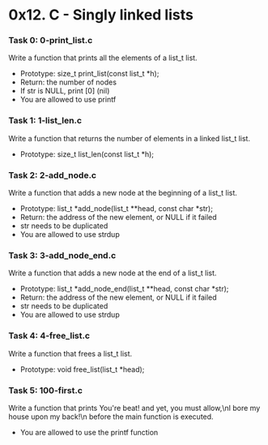 # 0x12. C - Singly linked lists

### Task 0: 0-print_list.c
Write a function that prints all the elements of a list_t list.
* Prototype: size_t print_list(const list_t *h);
* Return: the number of nodes
* If str is NULL, print [0] (nil)
* You are allowed to use printf

### Task 1: 1-list_len.c
Write a function that returns the number of elements in a linked list_t list.
* Prototype: size_t list_len(const list_t *h);

### Task 2: 2-add_node.c
Write a function that adds a new node at the beginning of a list_t list.
* Prototype: list_t *add_node(list_t **head, const char *str);
* Return: the address of the new element, or NULL if it failed
* str needs to be duplicated
* You are allowed to use strdup

### Task 3: 3-add_node_end.c
Write a function that adds a new node at the end of a list_t list.
* Prototype: list_t *add_node_end(list_t **head, const char *str);
* Return: the address of the new element, or NULL if it failed
* str needs to be duplicated
* You are allowed to use strdup

### Task 4: 4-free_list.c
Write a function that frees a list_t list.
* Prototype: void free_list(list_t *head);

### Task 5: 100-first.c
Write a function that prints You're beat! and yet, you must allow,\nI bore my house upon my back!\n before the main function is executed.
* You are allowed to use the printf function
